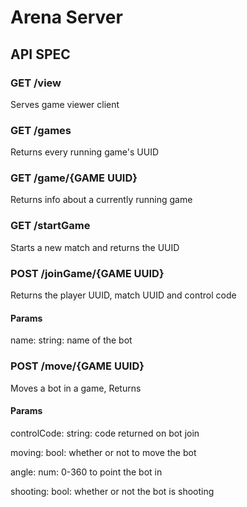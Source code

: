 # Arena Server

## API SPEC

### GET /view
Serves game viewer client

### GET /games
Returns every running game's UUID

### GET /game/{GAME UUID}
Returns info about a currently running game

### GET /startGame
Starts a new match and returns the UUID

### POST /joinGame/{GAME UUID}
Returns the player UUID, match UUID and control code
#### Params
name: string: name of the bot

### POST /move/{GAME UUID}
Moves a bot in a game, Returns 
#### Params
controlCode: string: code returned on bot join

moving: bool: whether or not to move the bot

angle: num: 0-360 to point the bot in

shooting: bool: whether or not the bot is shooting
